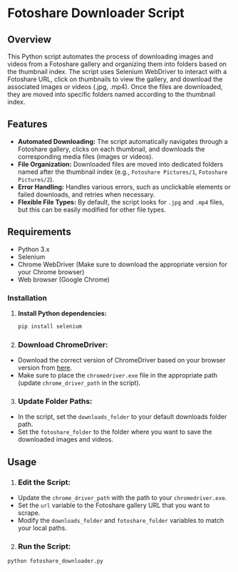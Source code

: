# Fotoshare Downloader Script

## Overview

This Python script automates the process of downloading images and videos from a Fotoshare gallery and organizing them into folders based on the thumbnail index. The script uses Selenium WebDriver to interact with a Fotoshare URL, click on thumbnails to view the gallery, and download the associated images or videos (.jpg, .mp4). Once the files are downloaded, they are moved into specific folders named according to the thumbnail index.

## Features

- **Automated Downloading:** The script automatically navigates through a Fotoshare gallery, clicks on each thumbnail, and downloads the corresponding media files (images or videos).
- **File Organization:** Downloaded files are moved into dedicated folders named after the thumbnail index (e.g., `Fotoshare Pictures/1`, `Fotoshare Pictures/2`).
- **Error Handling:** Handles various errors, such as unclickable elements or failed downloads, and retries when necessary.
- **Flexible File Types:** By default, the script looks for `.jpg` and `.mp4` files, but this can be easily modified for other file types.

## Requirements

- Python 3.x
- Selenium
- Chrome WebDriver (Make sure to download the appropriate version for your Chrome browser)
- Web browser (Google Chrome)
  
### Installation

1. **Install Python dependencies:**

   ```bash
   pip install selenium
2. ### Download ChromeDriver:

- Download the correct version of ChromeDriver based on your browser version from [here](https://sites.google.com/a/chromium.org/chromedriver/downloads).
- Make sure to place the `chromedriver.exe` file in the appropriate path (update `chrome_driver_path` in the script).

3. ### Update Folder Paths:

- In the script, set the `downloads_folder` to your default downloads folder path.
- Set the `fotoshare_folder` to the folder where you want to save the downloaded images and videos.

## Usage

1. ### Edit the Script:

- Update the `chrome_driver_path` with the path to your `chromedriver.exe`.
- Set the `url` variable to the Fotoshare gallery URL that you want to scrape.
- Modify the `downloads_folder` and `fotoshare_folder` variables to match your local paths.

2. ### Run the Script:

```bash
python fotoshare_downloader.py
